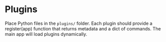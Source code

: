 
# Plugins
Place Python files in the `plugins/` folder. Each plugin should provide a register(app) function
that returns metadata and a dict of commands. The main app will load plugins dynamically.

